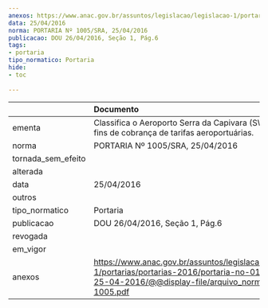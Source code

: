 ```yaml
---
anexos: https://www.anac.gov.br/assuntos/legislacao/legislacao-1/portarias/portarias-2016/portaria-no-01005-sra-25-04-2016/@@display-file/arquivo_norma/PA2016-1005.pdf
data: 25/04/2016
norma: PORTARIA Nº 1005/SRA, 25/04/2016
publicacao: DOU 26/04/2016, Seção 1, Pág.6
tags:
- portaria
tipo_normatico: Portaria
hide: 
- toc 
 
---
```


|                    | Documento                                                                                                                                                       |
|:-------------------|:----------------------------------------------------------------------------------------------------------------------------------------------------------------|
| ementa             | Classifica o Aeroporto Serra da Capivara (SWKQ) para fins de cobrança de tarifas aeroportuárias.                                                                |
| norma              | PORTARIA Nº 1005/SRA, 25/04/2016                                                                                                                                |
| tornada_sem_efeito |                                                                                                                                                                 |
| alterada           |                                                                                                                                                                 |
| data               | 25/04/2016                                                                                                                                                      |
| outros             |                                                                                                                                                                 |
| tipo_normatico     | Portaria                                                                                                                                                        |
| publicacao         | DOU 26/04/2016, Seção 1, Pág.6                                                                                                                                  |
| revogada           |                                                                                                                                                                 |
| em_vigor           |                                                                                                                                                                 |
| anexos             | https://www.anac.gov.br/assuntos/legislacao/legislacao-1/portarias/portarias-2016/portaria-no-01005-sra-25-04-2016/@@display-file/arquivo_norma/PA2016-1005.pdf |